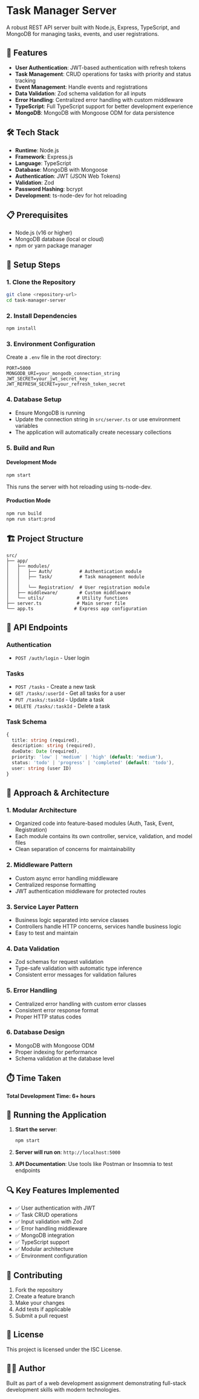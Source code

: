 # Task Manager Server

A robust REST API server built with Node.js, Express, TypeScript, and MongoDB for managing tasks, events, and user registrations.

## 🚀 Features

- **User Authentication**: JWT-based authentication with refresh tokens
- **Task Management**: CRUD operations for tasks with priority and status tracking
- **Event Management**: Handle events and registrations
- **Data Validation**: Zod schema validation for all inputs
- **Error Handling**: Centralized error handling with custom middleware
- **TypeScript**: Full TypeScript support for better development experience
- **MongoDB**: MongoDB with Mongoose ODM for data persistence

## 🛠️ Tech Stack

- **Runtime**: Node.js
- **Framework**: Express.js
- **Language**: TypeScript
- **Database**: MongoDB with Mongoose
- **Authentication**: JWT (JSON Web Tokens)
- **Validation**: Zod
- **Password Hashing**: bcrypt
- **Development**: ts-node-dev for hot reloading

## 📋 Prerequisites

- Node.js (v16 or higher)
- MongoDB database (local or cloud)
- npm or yarn package manager

## 🔧 Setup Steps

### 1. Clone the Repository
```bash
git clone <repository-url>
cd task-manager-server
```

### 2. Install Dependencies
```bash
npm install
```

### 3. Environment Configuration
Create a `.env` file in the root directory:
```env
PORT=5000
MONGODB_URI=your_mongodb_connection_string
JWT_SECRET=your_jwt_secret_key
JWT_REFRESH_SECRET=your_refresh_token_secret
```

### 4. Database Setup
- Ensure MongoDB is running
- Update the connection string in `src/server.ts` or use environment variables
- The application will automatically create necessary collections

### 5. Build and Run

#### Development Mode
```bash
npm start
```
This runs the server with hot reloading using ts-node-dev.

#### Production Mode
```bash
npm run build
npm run start:prod
```

## 🏗️ Project Structure

```
src/
├── app/
│   ├── modules/
│   │   ├── Auth/          # Authentication module
│   │   ├── Task/          # Task management module
│   │  
│   │   └── Registration/  # User registration module
│   ├── middleware/        # Custom middleware
│   └── utils/            # Utility functions
├── server.ts             # Main server file
└── app.ts               # Express app configuration
```

## 🔐 API Endpoints

### Authentication
- `POST /auth/login` - User login

### Tasks
- `POST /tasks` - Create a new task
- `GET /tasks/:userId` - Get all tasks for a user
- `PUT /tasks/:taskId` - Update a task
- `DELETE /tasks/:taskId` - Delete a task

### Task Schema
```typescript
{
  title: string (required),
  description: string (required),
  dueDate: Date (required),
  priority: 'low' | 'medium' | 'high' (default: 'medium'),
  status: 'todo' | 'progress' | 'completed' (default: 'todo'),
  user: string (user ID)
}
```

## 🎯 Approach & Architecture

### 1. **Modular Architecture**
- Organized code into feature-based modules (Auth, Task, Event, Registration)
- Each module contains its own controller, service, validation, and model files
- Clean separation of concerns for maintainability

### 2. **Middleware Pattern**
- Custom async error handling middleware
- Centralized response formatting
- JWT authentication middleware for protected routes

### 3. **Service Layer Pattern**
- Business logic separated into service classes
- Controllers handle HTTP concerns, services handle business logic
- Easy to test and maintain

### 4. **Data Validation**
- Zod schemas for request validation
- Type-safe validation with automatic type inference
- Consistent error messages for validation failures

### 5. **Error Handling**
- Centralized error handling with custom error classes
- Consistent error response format
- Proper HTTP status codes

### 6. **Database Design**
- MongoDB with Mongoose ODM
- Proper indexing for performance
- Schema validation at the database level

## ⏱️ Time Taken

**Total Development Time: 6+ hours**

## 🚀 Running the Application

1. **Start the server**:
   ```bash
   npm start
   ```

2. **Server will run on**: `http://localhost:5000`

3. **API Documentation**: Use tools like Postman or Insomnia to test endpoints

## 🔍 Key Features Implemented

- ✅ User authentication with JWT
- ✅ Task CRUD operations
- ✅ Input validation with Zod
- ✅ Error handling middleware
- ✅ MongoDB integration
- ✅ TypeScript support
- ✅ Modular architecture
- ✅ Environment configuration

## 🤝 Contributing

1. Fork the repository
2. Create a feature branch
3. Make your changes
4. Add tests if applicable
5. Submit a pull request

## 📝 License

This project is licensed under the ISC License.

## 👨‍💻 Author

Built as part of a web development assignment demonstrating full-stack development skills with modern technologies.
